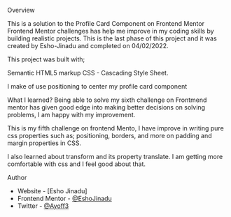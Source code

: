 Overview

This is a solution to the Profile Card Component on Frontend Mentor
Frontend Mentor challenges has help me improve in my coding skills by building realistic projects.
This is the last phase of this project and it was created by Esho-Jinadu and completed on 04/02/2022.

This project was built with;

Semantic HTML5 markup
CSS - Cascading Style Sheet.

I make of use positioning to center my profile card component

What I learned?
Being able to solve my sixth challenge on Frontmend mentor has given good edge into making better decisions on solving problems, 
I am happy with my improvement.

This is my fifth challenge on frontend Mento, I have improve in writing pure css properties such as; positioning, borders, and more on padding and margin properties in CSS.

I also learned about transform and its property translate. I am getting more comfortable with css and I feel good about that.

Author

- Website - [Esho Jinadu]
- Frontend Mentor - [@EshoJinadu](https://www.frontendmentor.io/profile/@EshoJinadu)
- Twitter - [@Ayoff3](https://www.twitter.com/@Ayoff3)
